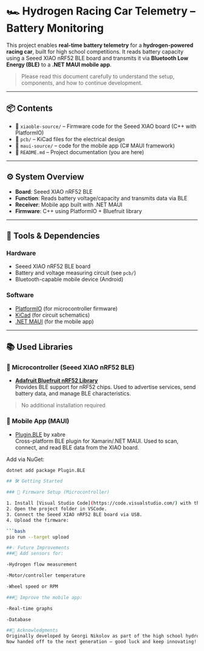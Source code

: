 # 🏎️ Hydrogen Racing Car Telemetry – Battery Monitoring

This project enables **real-time battery telemetry** for a **hydrogen-powered racing car**, built for high school competitions. It reads battery capacity using a Seeed XIAO nRF52 BLE board and transmits it via **Bluetooth Low Energy (BLE)** to a **.NET MAUI mobile app**.

> Please read this document carefully to understand the setup, components, and how to continue development.

---

## 📦 Contents

- 📁 `xiaoble-source/` – Firmware code for the Seeed XIAO board (C++ with PlatformIO)
- 📁 `pcb/` – KiCad files for the electrical design
- 📁 `maui-source/` – code for the mobile app (C# MAUI framework)
- 📄 `README.md` – Project documentation (you are here)

---

## ⚙️ System Overview

- **Board**: Seeed XIAO nRF52 BLE
- **Function**: Reads battery voltage/capacity and transmits data via BLE
- **Receiver**: Mobile app built with .NET MAUI
- **Firmware**: C++ using PlatformIO + Bluefruit library

---

## 🧰 Tools & Dependencies

### Hardware

- Seeed XIAO nRF52 BLE board
- Battery and voltage measuring circuit (see `pcb/`)
- Bluetooth-capable mobile device (Android)

### Software

- [PlatformIO](https://platformio.org/) (for microcontroller firmware)
- [KiCad](https://kicad.org/) (for circuit schematics)
- [.NET MAUI](https://learn.microsoft.com/en-us/dotnet/maui/) (for the mobile app)

---

## 📚 Used Libraries

### 🧠 Microcontroller (Seeed XIAO nRF52 BLE)

- **[Adafruit Bluefruit nRF52 Library](https://github.com/adafruit/Adafruit_nRF52_Arduino)**  
  Provides BLE support for nRF52 chips. Used to advertise services, send battery data, and manage BLE characteristics.

> No additional installation required

### 📱 Mobile App (MAUI)

- [Plugin.BLE](https://github.com/xabre/xamarin-bluetooth-le) by xabre  
  Cross-platform BLE plugin for Xamarin/.NET MAUI. Used to scan, connect, and read BLE data from the XIAO board.

Add via NuGet:

```bash
dotnet add package Plugin.BLE

## 🛠️ Getting Started

### 🚀 Firmware Setup (Microcontroller)

1. Install [Visual Studio Code](https://code.visualstudio.com/) with the [PlatformIO extension](https://platformio.org/install).
2. Open the project folder in VSCode.
3. Connect the Seeed XIAO nRF52 BLE board via USB.
4. Upload the firmware:

```bash
pio run --target upload

##💡 Future Improvements
###🧪 Add sensors for:

-Hydrogen flow measurement

-Motor/controller temperature

-Wheel speed or RPM

###📱 Improve the mobile app:

-Real-time graphs

-Database

##🙏 Acknowledgments
Originally developed by Georgi Nikolov as part of the high school hydrogen racing program.
Now handed off to the next generation — good luck and keep innovating!
